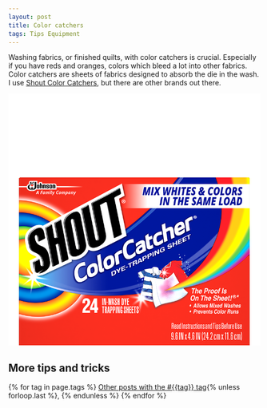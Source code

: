 ```yaml
---
layout: post
title: Color catchers
tags: Tips Equipment
---
```

Washing fabrics, or finished quilts, with color catchers is crucial. Especially if you have reds and oranges, colors which bleed a lot into other fabrics. Color catchers are sheets of fabrics designed to absorb the die in the wash. I use [Shout Color Catchers](https://www.shoutitout.com/en-us/products/color-catcher-dye-trapping-sheet), but there are other brands out there.

![Front of box of Shout color catchers](/images/shout-color-catcher.png)
## More tips and tricks

  {% for tag in page.tags %}
  <a class="post" href="/tag/{{tag}}">Other posts with the #{{tag}} tag</a>{% unless forloop.last %}, {% endunless %}
  {% endfor %}
